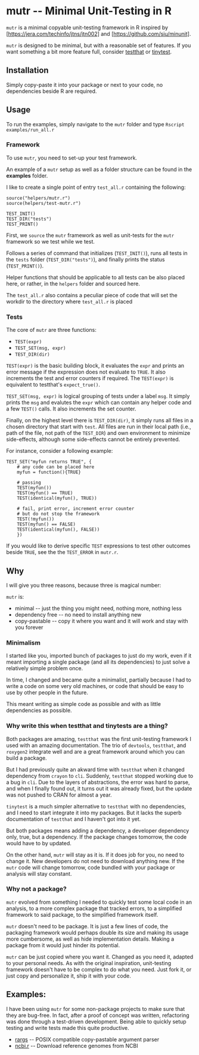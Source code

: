 # mutr -- Minimal Unit-Testing in R

`mutr` is a minimal copyable unit-testing framework in R inspired by [https://jera.com/techinfo/jtns/jtn002] and [https://github.com/siu/minunit].

`mutr` is designed to be minimal, but with a reasonable set of features.
If you want something a bit more feature full, consider [testthat](https://testthat.r-lib.org/) or [tinytest](https://github.com/markvanderloo/tinytest).

## Installation

Simply copy-paste it into your package or next to your code, no dependencies beside R are required.

## Usage

To run the examples, simply navigate to the `mutr` folder and type `Rscript examples/run_all.r`

### Framework

To use `mutr`, you need to set-up your test framework.

An example of a `mutr` setup as well as a folder structure can be found in the **examples** folder.

I like to create a single point of entry `test_all.r` containing the following:

```{r}
source("helpers/mutr.r")
source(helpers/test-mutr.r")

TEST_INIT()
TEST_DIR("tests")
TEST_PRINT()
```

First, we `source` the `mutr` framework as well as unit-tests for the `mutr` framework so we test while we test.

Follows a series of command that initializes (`TEST_INIT()`), runs all tests in the `tests` folder (`TEST_DIR("tests")`), and finally prints the status (`TEST_PRINT()`).

Helper functions that should be applicable to all tests can be also placed here, or rather, in the `helpers` folder and sourced here.

The `test_all.r` also contains a peculiar piece of code that will set the workdir to the directory where `test_all.r` is placed

### Tests

The core of `mutr` are three functions:

* `TEST(expr)`
* `TEST_SET(msg, expr)`
* `TEST_DIR(dir)`

`TEST(expr)` is the basic building block, it evaluates the `expr` and prints an error message if the expression does not evaluate to `TRUE`. It  also increments the test and error counters if required. The `TEST(expr)` is equivalent to testthat's `expect_true()`.

`TEST_SET(msg, expr)` is logical grouping of tests under a label `msg`. It simply prints the `msg` and evalutes the `expr` which can contain any helper code and a few `TEST()` calls. It also increments the set counter.

Finally, on the highest level there is `TEST_DIR(dir)`, it simply runs all files in a chosen directory that start with `test`. All files are run in their local path (i.e., path of the file, not path of the `TEST_DIR`) and own environment to minimize side-effects, although some side-effects cannot be entirely prevented.

For instance, consider a following example:

```{r}
TEST_SET("myfun returns TRUE", {
    # any code can be placed here
    myfun = function(){TRUE}

    # passing
    TEST(myfun())
    TEST(myfun() == TRUE)
    TEST(identical(myfun(), TRUE))

    # fail, print error, increment error counter
    # but do not stop the framework
    TEST(!myfun())
    TEST(myfun() == FALSE)
    TEST(identical(myfun(), FALSE))
    })

```

If you would like to derive specific `TEST` expressions to test other outcomes beside `TRUE`, see the the `TEST_ERROR` in `mutr.r`.

## Why

I will give you three reasons, because three is magical number:

`mutr` is:

* minimal -- just the thing you might need, nothing more, nothing less
* dependency free -- no need to install anything new
* copy-pastable -- copy it where you want and it will work and stay with you forever

### Minimalism

I started like you, imported bunch of packages to just do my work, even if it meant importing a single package (and all its dependencies) to just solve a relatively simple problem once.

In time, I changed and became quite a minimalist, partially because I had to write a code on some very old machines, or code that should be easy to use by other people in the future.

This meant writing as simple code as possible and with as little dependencies as possible.

### Why write this when testthat and tinytests are a thing?

Both packages are amazing, `testthat` was the first unit-testing framework I used with an amazing documentation. The trio of `devtools`, `testthat`, and `roxygen2` integrate well and are a great framework around which you can build a package.

But I had previously quite an akward time with `testthat` when it changed dependency from `crayon` to `cli`. Suddenly, `testthat` stopped working due to a bug in `cli`. Due to the layers of abstractions, the error was hard to parse, and when I finally found out, it turns out it was already fixed, but the update was not pushed to CRAN for almost a year.

`tinytest` is a much simpler alternative to `testthat` with no dependencies, and I need to start integrate it into my packages. But it lacks the superb documentation of `testthat` and I haven't got into it yet.

But both packages means adding a dependency, a developer dependency only, true, but a dependency.
If the package changes tomorrow, the code would have to by updated.

On the other hand, `mutr` will stay as it is. If it does job for you, no need to change it. New developers do not need to download anything new. If the `mutr` code will change tomorrow, code bundled with your package or analysis will stay constant.

### Why not a package?

`mutr` evolved from something I needed to quickly test some local code in an analysis, to a more complex package that tracked errors, to a simplified framework to said package, to the simplified framework itself.

`mutr` doesn't need to be package. It is just a few lines of code, the packaging framework would perhaps double its size and making its usage more cumbersome, as well as hide implementation details. Making a package from it would just hinder its potential.

`mutr` can be just copied where you want it. Changed as you need it, adapted to your personal needs. As with the original inspiration, unit-testing framework doesn't have to be complex to do what you need. Just fork it, or just copy and personalize it, ship it with your code.

## Examples:

I have been using `mutr` for some non-package projects to make sure that they are bug-free.
In fact, after a proof of concept was written, refactoring was done through a test-driven development. Being able to quickly setup testing and write tests made this quite productive.

* [rargs](https://github.com/J-Moravec/rargs) -- POSIX compatible copy-pastable argument parser
* [ncbi.r](https://github.com/J-Moravec/ncbi.r) -- Download reference genomes from NCBI
